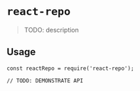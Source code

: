 # `react-repo`

> TODO: description

## Usage

```
const reactRepo = require('react-repo');

// TODO: DEMONSTRATE API
```
